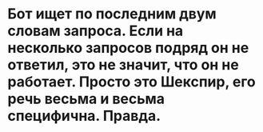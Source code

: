 # Бот ищет по последним двум словам запроса. Если на несколько запросов подряд он не ответил, это не значит, что он не работает. Просто это Шекспир, его речь весьма и весьма специфична. Правда.
